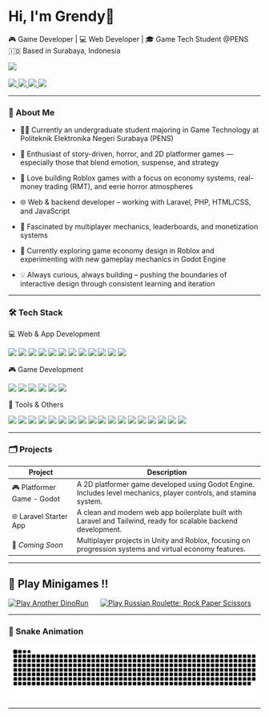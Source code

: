 <h1 >Hi, I'm Grendy👋</h1>
<p >
  🎮 Game Developer | 💻 Web Developer | 🎓 Game Tech Student @PENS 🇮🇩 Based in Surabaya, Indonesia
</p>

<p>
  <img src="https://media.giphy.com/media/v1.Y2lkPWVjZjA1ZTQ3aDcyb3drb3cxempjaDAyOTd2a2N4OXE5OGVoYTNpdGs5bXo0bml2ZyZlcD12MV9naWZzX3NlYXJjaCZjdD1n/EAOTD2L0qyvhm/giphy.gif" width="640" />
</p>
<p>
  <a href="https://x.com/grendypangestu">
    <img src="https://img.shields.io/badge/twitter-%231DA1F2.svg?&style=for-the-badge&logo=X&logoColor=white" height="30" />
  </a>
  <a href="https://www.linkedin.com/in/grendyadityapangestu">
    <img src="https://img.shields.io/badge/linkedin-%230077B5.svg?&style=for-the-badge&logo=linkedin&logoColor=white" height="30" />
  </a>
  <a href="https://instagram.com/grendypangestu">
    <img src="https://img.shields.io/badge/instagram-%23E4405F.svg?&style=for-the-badge&logo=instagram&logoColor=white" height="30" />
  </a>
  <a href="mailto:grendyadityapangestu@gmail.com">
  <img src="https://img.shields.io/badge/email-D14836?style=for-the-badge&logo=gmail&logoColor=white" height="30"/>
</a>

</p>

---

### 🧠 About Me

- 👨‍🎓 Currently an undergraduate student majoring in Game Technology at Politeknik Elektronika Negeri Surabaya (PENS)

- 👻 Enthusiast of story-driven, horror, and 2D platformer games — especially those that blend emotion, suspense, and strategy

- 🧱 Love building Roblox games with a focus on economy systems, real-money trading (RMT), and eerie horror atmospheres

- 🌐 Web & backend developer – working with Laravel, PHP, HTML/CSS, and JavaScript

- 🧠 Fascinated by multiplayer mechanics, leaderboards, and monetization systems

- 🚀 Currently exploring game economy design in Roblox and experimenting with new gameplay mechanics in Godot Engine

- 💡 Always curious, always building – pushing the boundaries of interactive design through consistent learning and iteration

---

### 🛠️ Tech Stack

💻 Web & App Development  
<p align="left"> <img src="https://img.shields.io/badge/Laravel-FF2D20?style=for-the-badge&logo=laravel&logoColor=white" height="30"/> <img src="https://img.shields.io/badge/PHP-777BB4?style=for-the-badge&logo=php&logoColor=white" height="30"/> <img src="https://img.shields.io/badge/HTML5-E34F26?style=for-the-badge&logo=html5&logoColor=white" height="30"/> <img src="https://img.shields.io/badge/CSS3-1572B6?style=for-the-badge&logo=css3&logoColor=white" height="30"/> <img src="https://img.shields.io/badge/JavaScript-F7DF1E?style=for-the-badge&logo=javascript&logoColor=black" height="30"/> <img src="https://img.shields.io/badge/Vue.js-4FC08D?style=for-the-badge&logo=vue.js&logoColor=white" height="30"/> <img src="https://img.shields.io/badge/React%20Native-61DAFB?style=for-the-badge&logo=react&logoColor=black" height="30"/> <img src="https://img.shields.io/badge/TailwindCSS-38B2AC?style=for-the-badge&logo=tailwind-css&logoColor=white" height="30"/> <img src="https://img.shields.io/badge/Bootstrap-563D7C?style=for-the-badge&logo=bootstrap&logoColor=white" height="30"/> <img src="https://img.shields.io/badge/MySQL-4479A1?style=for-the-badge&logo=mysql&logoColor=white" height="30"/> <img src="https://img.shields.io/badge/PostgreSQL-336791?style=for-the-badge&logo=postgresql&logoColor=white" height="30"/> <img src="https://img.shields.io/badge/SQL%20Server-CC2927?style=for-the-badge&logo=microsoftsqlserver&logoColor=white" height="30"/> </p>
🎮 Game Development  
<p align="left"> <img src="https://img.shields.io/badge/Unity-000000?style=for-the-badge&logo=unity&logoColor=white" height="30"/> <img src="https://img.shields.io/badge/Godot-478CBF?style=for-the-badge&logo=godot-engine&logoColor=white" height="30"/> <img src="https://img.shields.io/badge/Roblox-000000?style=for-the-badge&logo=roblox&logoColor=white" height="30"/> <img src="https://img.shields.io/badge/C%23-239120?style=for-the-badge&logo=c-sharp&logoColor=white" height="30"/> <img src="https://img.shields.io/badge/Lua-000080?style=for-the-badge&logo=lua&logoColor=white" height="30"/> <img src="https://img.shields.io/badge/GDScript-478CBF?style=for-the-badge&logo=godot-engine&logoColor=white" height="30"/> </p>

🧰 Tools & Others  
<p align="left"> <!-- Version Control & Code Editors --> <img src="https://img.shields.io/badge/Git-F05032?style=for-the-badge&logo=git&logoColor=white" height="30"/> <img src="https://img.shields.io/badge/GitHub-181717?style=for-the-badge&logo=github&logoColor=white" height="30"/> <img src="https://img.shields.io/badge/GitLab-FC6D26?style=for-the-badge&logo=gitlab&logoColor=white" height="30"/> <img src="https://img.shields.io/badge/VS%20Code-007ACC?style=for-the-badge&logo=visual-studio-code&logoColor=white" height="30"/> <img src="https://img.shields.io/badge/Visual%20Studio-5C2D91?style=for-the-badge&logo=visual-studio&logoColor=white" height="30"/> <!-- Dev Tools --> <img src="https://img.shields.io/badge/Docker-2496ED?style=for-the-badge&logo=docker&logoColor=white" height="30"/> <img src="https://img.shields.io/badge/Postman-FF6C37?style=for-the-badge&logo=postman&logoColor=white" height="30"/> <img src="https://img.shields.io/badge/XAMPP-FB7A24?style=for-the-badge&logo=xampp&logoColor=white" height="30"/> <img src="https://img.shields.io/badge/Firebase-FFCA28?style=for-the-badge&logo=firebase&logoColor=black" height="30"/>  <img src="https://img.shields.io/badge/Unity%20Hub-000000?style=for-the-badge&logo=unity&logoColor=white" height="30"/> <!-- UI/UX & Design --> <img src="https://img.shields.io/badge/Figma-F24E1E?style=for-the-badge&logo=figma&logoColor=white" height="30"/>  <img src="https://img.shields.io/badge/Canva-00C4CC?style=for-the-badge&logo=canva&logoColor=white" height="30"/> <!-- Communication & Productivity -->  <img src="https://img.shields.io/badge/Discord-5865F2?style=for-the-badge&logo=discord&logoColor=white" height="30"/> <img src="https://img.shields.io/badge/Zoom-2D8CFF?style=for-the-badge&logo=zoom&logoColor=white" height="30"/> <img src="https://img.shields.io/badge/Notion-000000?style=for-the-badge&logo=notion&logoColor=white" height="30"/> <img src="https://img.shields.io/badge/Trello-0052CC?style=for-the-badge&logo=trello&logoColor=white" height="30"/><!-- Remote & Utilities --> <img src="https://img.shields.io/badge/AnyDesk-EF443B?style=for-the-badge&logo=anydesk&logoColor=white" height="30"/> <img src="https://img.shields.io/badge/TeamViewer-0E8EE9?style=for-the-badge&logo=teamviewer&logoColor=white" height="30"/> </p>


---

### 🗂️ Projects

| Project | Description |
|--------|-------------|
| 🎮 Platformer Game - Godot | A 2D platformer game developed using Godot Engine. Includes level mechanics, player controls, and stamina system. |
| 🌐 Laravel Starter App| A clean and modern web app boilerplate built with Laravel and Tailwind, ready for scalable backend development. |
| 🚧 *Coming Soon* | Multiplayer projects in Unity and Roblox, focusing on progression systems and virtual economy features. |



---

## 🎲 Play Minigames !!

<p align="center">

[![Play Another DinoRun](https://img.shields.io/badge/Play%20Another%20DinoRun-blue?style=for-the-badge)](https://grendyaditya.github.io/another-dinorun) &nbsp;&nbsp;&nbsp;&nbsp; [![Play Russian Roulette: Rock Paper Scissors](https://img.shields.io/badge/Play%20Russian%20Roulette%3A%20Rock%20Paper%20Scissors-blue?style=for-the-badge)](https://grendyaditya.github.io/rock-paper-scissors)

</p>


---

### 🐍 Snake Animation

<p align="center">
  <img src="https://raw.githubusercontent.com/Platane/snk/output/github-contribution-grid-snake.svg" alt="Snake animation" />
</p>

---

